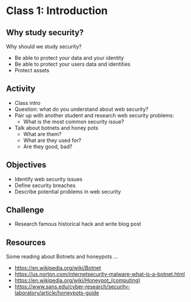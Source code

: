 
# Class 1: Introduction

## Why study security?
Why should we study security?
  - Be able to protect your data and your identity
  - Be able to protect your users data and identities
  - Protect assets

## Activity
  - Class intro
  - Question: what do you understand about web security?
  - Pair up with another student and research web security problems:
    - What is the most common security issue?
  - Talk about botnets and honey pots
    - What are them?
    - What are they used for?
    - Are they good, bad?

## Objectives
  - Identify web security issues
  - Define security breaches
  - Describe potential problems in web security

## Challenge
  - Research famous historical hack and write blog post

## Resources
  Some reading about Botnets and honeypots ...
  - https://en.wikipedia.org/wiki/Botnet
  - https://us.norton.com/internetsecurity-malware-what-is-a-botnet.html
  - https://en.wikipedia.org/wiki/Honeypot_(computing)
  - https://www.sans.edu/cyber-research/security-laboratory/article/honeypots-guide
